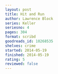 ```yaml
---
layout: post
title: Hit and Run
author: Lawrence Block
series: Keller
seriesno: 4
pages: 304
format: scribd
goodreads_id: 10268535
shelves: crime
started: 2014-05-19
finished: 2014-05-19
rating: 5
reviewed: false
---
```

